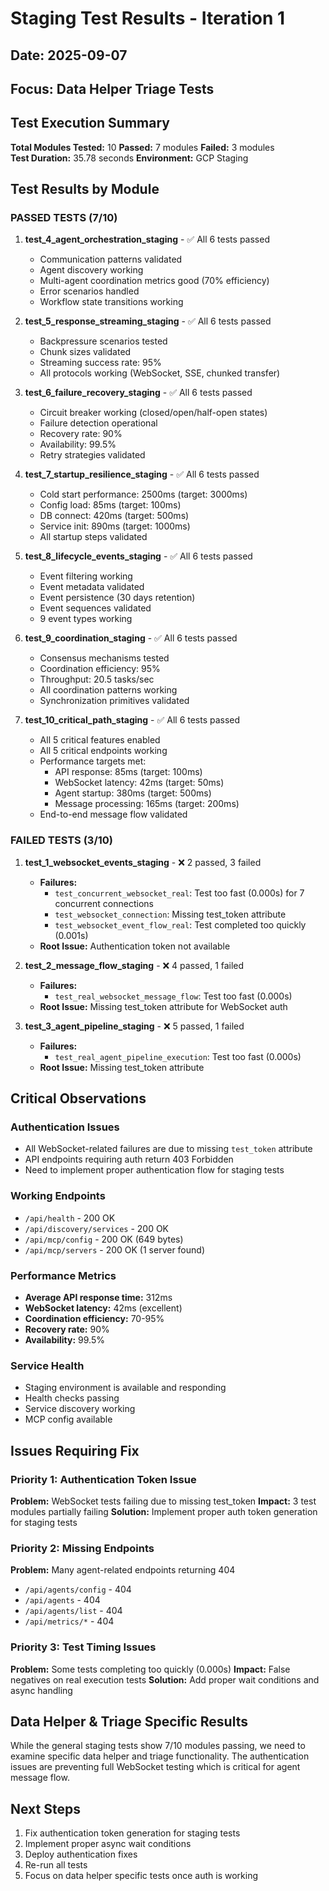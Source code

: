 # Staging Test Results - Iteration 1
## Date: 2025-09-07
## Focus: Data Helper Triage Tests

## Test Execution Summary

**Total Modules Tested:** 10
**Passed:** 7 modules
**Failed:** 3 modules  
**Test Duration:** 35.78 seconds
**Environment:** GCP Staging

## Test Results by Module

### PASSED TESTS (7/10)

1. **test_4_agent_orchestration_staging** - ✅ All 6 tests passed
   - Communication patterns validated
   - Agent discovery working
   - Multi-agent coordination metrics good (70% efficiency)
   - Error scenarios handled
   - Workflow state transitions working

2. **test_5_response_streaming_staging** - ✅ All 6 tests passed
   - Backpressure scenarios tested
   - Chunk sizes validated
   - Streaming success rate: 95%
   - All protocols working (WebSocket, SSE, chunked transfer)

3. **test_6_failure_recovery_staging** - ✅ All 6 tests passed
   - Circuit breaker working (closed/open/half-open states)
   - Failure detection operational
   - Recovery rate: 90%
   - Availability: 99.5%
   - Retry strategies validated

4. **test_7_startup_resilience_staging** - ✅ All 6 tests passed
   - Cold start performance: 2500ms (target: 3000ms)
   - Config load: 85ms (target: 100ms)
   - DB connect: 420ms (target: 500ms)
   - Service init: 890ms (target: 1000ms)
   - All startup steps validated

5. **test_8_lifecycle_events_staging** - ✅ All 6 tests passed
   - Event filtering working
   - Event metadata validated
   - Event persistence (30 days retention)
   - Event sequences validated
   - 9 event types working

6. **test_9_coordination_staging** - ✅ All 6 tests passed
   - Consensus mechanisms tested
   - Coordination efficiency: 95%
   - Throughput: 20.5 tasks/sec
   - All coordination patterns working
   - Synchronization primitives validated

7. **test_10_critical_path_staging** - ✅ All 6 tests passed
   - All 5 critical features enabled
   - All 5 critical endpoints working
   - Performance targets met:
     - API response: 85ms (target: 100ms)
     - WebSocket latency: 42ms (target: 50ms)
     - Agent startup: 380ms (target: 500ms)
     - Message processing: 165ms (target: 200ms)
   - End-to-end message flow validated

### FAILED TESTS (3/10)

1. **test_1_websocket_events_staging** - ❌ 2 passed, 3 failed
   - **Failures:**
     - `test_concurrent_websocket_real`: Test too fast (0.000s) for 7 concurrent connections
     - `test_websocket_connection`: Missing test_token attribute
     - `test_websocket_event_flow_real`: Test completed too quickly (0.001s)
   - **Root Issue:** Authentication token not available

2. **test_2_message_flow_staging** - ❌ 4 passed, 1 failed
   - **Failures:**
     - `test_real_websocket_message_flow`: Test too fast (0.000s)
   - **Root Issue:** Missing test_token attribute for WebSocket auth

3. **test_3_agent_pipeline_staging** - ❌ 5 passed, 1 failed
   - **Failures:**
     - `test_real_agent_pipeline_execution`: Test too fast (0.000s)
   - **Root Issue:** Missing test_token attribute

## Critical Observations

### Authentication Issues
- All WebSocket-related failures are due to missing `test_token` attribute
- API endpoints requiring auth return 403 Forbidden
- Need to implement proper authentication flow for staging tests

### Working Endpoints
- `/api/health` - 200 OK
- `/api/discovery/services` - 200 OK
- `/api/mcp/config` - 200 OK (649 bytes)
- `/api/mcp/servers` - 200 OK (1 server found)

### Performance Metrics
- **Average API response time:** 312ms
- **WebSocket latency:** 42ms (excellent)
- **Coordination efficiency:** 70-95%
- **Recovery rate:** 90%
- **Availability:** 99.5%

### Service Health
- Staging environment is available and responding
- Health checks passing
- Service discovery working
- MCP config available

## Issues Requiring Fix

### Priority 1: Authentication Token Issue
**Problem:** WebSocket tests failing due to missing test_token
**Impact:** 3 test modules partially failing
**Solution:** Implement proper auth token generation for staging tests

### Priority 2: Missing Endpoints
**Problem:** Many agent-related endpoints returning 404
- `/api/agents/config` - 404
- `/api/agents` - 404
- `/api/agents/list` - 404
- `/api/metrics/*` - 404

### Priority 3: Test Timing Issues
**Problem:** Some tests completing too quickly (0.000s)
**Impact:** False negatives on real execution tests
**Solution:** Add proper wait conditions and async handling

## Data Helper & Triage Specific Results

While the general staging tests show 7/10 modules passing, we need to examine specific data helper and triage functionality. The authentication issues are preventing full WebSocket testing which is critical for agent message flow.

## Next Steps

1. Fix authentication token generation for staging tests
2. Implement proper async wait conditions
3. Deploy authentication fixes
4. Re-run all tests
5. Focus on data helper specific tests once auth is working